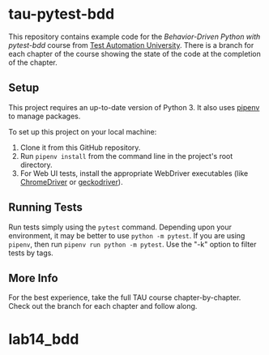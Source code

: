 # tau-pytest-bdd
This repository contains example code for the
*Behavior-Driven Python with pytest-bdd* course
from [Test Automation University](https://testautomationu.applitools.com/).
There is a branch for each chapter of the course showing the state of the code at the completion of the chapter.

## Setup
This project requires an up-to-date version of Python 3.
It also uses [pipenv](https://pipenv.readthedocs.io/) to manage packages.

To set up this project on your local machine:
1. Clone it from this GitHub repository.
2. Run `pipenv install` from the command line in the project's root directory.
3. For Web UI tests, install the appropriate WebDriver executables
  (like [ChromeDriver](http://chromedriver.chromium.org/) or [geckodriver](https://github.com/mozilla/geckodriver/releases)).

## Running Tests
Run tests simply using the `pytest` command.
Depending upon your environment, it may be better to use `python -m pytest`.
If you are using `pipenv`, then run `pipenv run python -m pytest`.
Use the "-k" option to filter tests by tags.

## More Info
For the best experience, take the full TAU course chapter-by-chapter.
Check out the branch for each chapter and follow along.
# lab14_bdd
